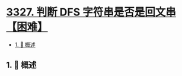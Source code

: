 # [3327. 判断 DFS 字符串是否是回文串【困难】](https://github.com/Tdahuyou/TNotes.leetcode/tree/main/notes/3327.%20%E5%88%A4%E6%96%AD%20DFS%20%E5%AD%97%E7%AC%A6%E4%B8%B2%E6%98%AF%E5%90%A6%E6%98%AF%E5%9B%9E%E6%96%87%E4%B8%B2%E3%80%90%E5%9B%B0%E9%9A%BE%E3%80%91)

<!-- region:toc -->

- [1. 📝 概述](#1--概述)

<!-- endregion:toc -->

## 1. 📝 概述
